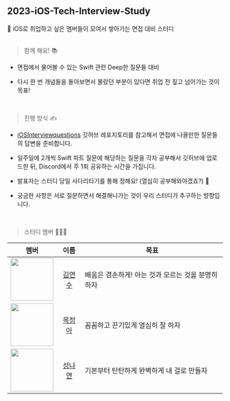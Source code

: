 ## 2023-iOS-Tech-Interview-Study

🍎 iOS로 취업하고 싶은 멤버들이 모여서 쌓아가는 면접 대비 스터디  
<br/>

> 함께 해요! 📚

- 면접에서 물어볼 수 있는 Swift 관련 Deep한 질문들 대비

- 다시 한 번 개념들을 돌아보면서 몰랐던 부분이 있다면 취업 전 짚고 넘어가는 것이 목표!   
<br>


> 진행 방식 ✍

- [iOSInterviewquestions](https://github.com/JeaSungLEE/iOSInterviewquestions) 깃허브 레포지토리를 참고해서 면접에 나올만한 질문들의 답변을 준비합니다.

- 일주일에 2개씩 Swift 파트 질문에 해당하는 질문을 각자 공부해서 깃허브에 업로드한 뒤, Discord에서 주 1회 공유하는 시간을 가집니다.

- 발표자는 스터디 당일 사다리타기를 통해 정해요! (열심히 공부해와야겠죠?) 🙌 

- 궁금한 사항은 서로 질문하면서 해결해나가는 것이 우리 스터디가 추구하는 뱡항입니다.  

<br/>


> 스터디 멤버 🙍🏻‍♀️

| 멤버 | 이름 | 목표 |
| ------------- | :-------------: | ------------- |
| <img src="https://github.com/yeonsu0-0/WEATHER-WEAR/assets/107970815/41f78829-ee61-4007-b019-77d10ffc1410" width="100" height="100"/>  | [김연수](https://github.com/yeonsu0-0) | 배움은 겸손하게! 아는 것과 모르는 것을 분명히 하자|
| <img src="https://github.com/GDSC-SWU/2023-iOS-Tech-Interview-Study/assets/87655596/738a4d5b-9775-4a8a-9b7d-7bebce2af06c" width="100" height="100"/>  | [목정아](https://github.com/AlwaysFighting?tab=repositories) | 꼼꼼하고 끈기있게 열심히 잘 하자 |
| <img src="https://github.com/GDSC-SWU/2023-iOS-Tech-Interview-Study/assets/87401351/c1faf308-c6db-4abd-993e-6e9957ded8a0" width="100" height="100"/>  | [성나연](https://github.com/angryeon7) | 기본부터 탄탄하게 완벽하게 내 걸로 만들자 |
